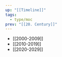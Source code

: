 ```yaml
---
up: "[[Timeline]]"
tags:
  - type/moc
prev: "[[20. Century]]"
---
```

- [[2000-2009]]
- [[2010-2019]]
- [[2020-2029]]